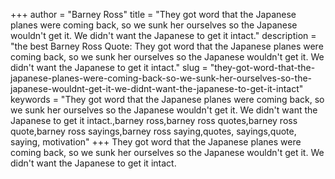 +++
author = "Barney Ross"
title = "They got word that the Japanese planes were coming back, so we sunk her ourselves so the Japanese wouldn't get it. We didn't want the Japanese to get it intact."
description = "the best Barney Ross Quote: They got word that the Japanese planes were coming back, so we sunk her ourselves so the Japanese wouldn't get it. We didn't want the Japanese to get it intact."
slug = "they-got-word-that-the-japanese-planes-were-coming-back-so-we-sunk-her-ourselves-so-the-japanese-wouldnt-get-it-we-didnt-want-the-japanese-to-get-it-intact"
keywords = "They got word that the Japanese planes were coming back, so we sunk her ourselves so the Japanese wouldn't get it. We didn't want the Japanese to get it intact.,barney ross,barney ross quotes,barney ross quote,barney ross sayings,barney ross saying,quotes, sayings,quote, saying, motivation"
+++
They got word that the Japanese planes were coming back, so we sunk her ourselves so the Japanese wouldn't get it. We didn't want the Japanese to get it intact.
